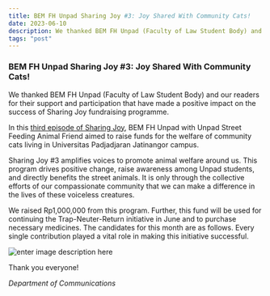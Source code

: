 ```yaml
---
title: BEM FH Unpad Sharing Joy #3: Joy Shared With Community Cats!
date: 2023-06-10
description: We thanked BEM FH Unpad (Faculty of Law Student Body) and our readers for their support and participation that have made a positive impact on the success of Sharing Joy fundraising programme
tags: "post"
---
```


### BEM FH Unpad Sharing Joy #3: Joy Shared With Community Cats!

We thanked BEM FH Unpad (Faculty of Law Student Body) and our readers for their support and participation that have made a positive impact on the success of Sharing Joy fundraising programme.

In this  <u>[third episode of Sharing Joy](https://www.instagram.com/p/Csk7D6DSNL2/?igshid=NjZiM2M3MzIxNA%3D%3D)</u>, BEM FH Unpad with Unpad Street Feeding Animal Friend aimed to raise funds for the welfare of community cats living in Universitas Padjadjaran Jatinangor campus.

Sharing Joy #3 amplifies voices to promote animal welfare around us. This program drives positive change, raise awareness among Unpad students, and directly benefits the street animals. It is only through the collective efforts of our compassionate community that we can make a difference in the lives of these voiceless creatures.

We raised Rp1,000,000 from this program. Further, this fund will be used for continuing the Trap-Neuter-Return initiative in June and to purchase necessary medicines. The candidates for this month are as follows. Every single contribution played a vital role in making this initiative successful.

![enter image description here](https://miro.medium.com/v2/resize:fit:786/format:webp/1*_JdFrTyfW3EmnLJmf1Efaw.jpeg)

Thank you everyone!

_Department of Communications_